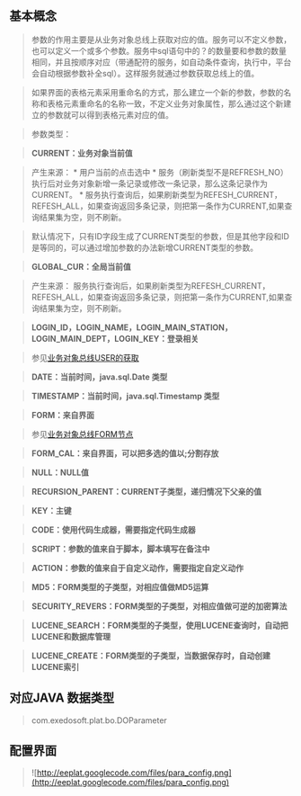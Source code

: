 ## 基本概念 ##

> 参数的作用主要是从业务对象总线上获取对应的值。服务可以不定义参数，也可以定义一个或多个参数。服务中sql语句中的？的数量要和参数的数量相同，并且按顺序对应（带通配符的服务，如自动条件查询，执行中，平台会自动根据参数补全sql）。这样服务就通过参数获取总线上的值。

> 如果界面的表格元素采用重命名的方式，那么建立一个新的参数，参数的名称和表格元素重命名的名称一致，不定义业务对象属性，那么通过这个新建立的参数就可以得到表格元素对应的值。


> 参数类型：

> <b>CURRENT：业务对象当前值</b>

> 产生来源：
    * 用户当前的点击选中
    * 服务（刷新类型不是REFRESH\_NO）执行后对业务对象新增一条记录或修改一条记录，那么这条记录作为CURRENT。
    * 服务执行查询后，如果刷新类型为REFESH\_CURRENT，REFESH\_ALL，如果查询返回多条记录，则把第一条作为CURRENT,如果查询结果集为空，则不刷新。

> 默认情况下，只有ID字段生成了CURRENT类型的参数，但是其他字段和ID是等同的，可以通过增加参数的办法新增CURRENT类型的参数。

> <b>GLOBAL_CUR：全局当前值</b>

> 产生来源：
> 服务执行查询后，如果刷新类型为REFESH\_CURRENT，REFESH\_ALL，如果查询返回多条记录，则把第一条作为CURRENT,如果查询结果集为空，则不刷新。


> <b>LOGIN_ID，LOGIN_NAME，LOGIN_MAIN_STATION，LOGIN_MAIN_DEPT，LOGIN_KEY：登录相关 </b>

> 参见[业务对象总线USER的获取](BusinessObjectBus.md#USER%E7%9A%84%E8%8E%B7%E5%8F%96)


> <b>DATE：当前时间，java.sql.Date 类型 </b>

> <b>TIMESTAMP：当前时间，java.sql.Timestamp 类型 </b>

> <b>FORM：来自界面 </b>

> 参见[业务对象总线FORM节点](http://code.google.com/p/eeplat/wiki/BusinessObjectBus#FORM%E8%8A%82%E7%82%B9)


> <b>FORM_CAL：来自界面，可以把多选的值以;分割存放</b>

> <b>NULL：NULL值 </b>

> <b>RECURSION_PARENT：CURRENT子类型，递归情况下父亲的值 </b>

> <b>KEY：主键 </b>

> <b>CODE：使用代码生成器，需要指定代码生成器 </b>

> <b>SCRIPT：参数的值来自于脚本，脚本填写在备注中 </b>

> <b>ACTION：参数的值来自于自定义动作，需要指定自定义动作 </b>

> <b>MD5：FORM类型的子类型，对相应值做MD5运算 </b>

> <b>SECURITY_REVERS：FORM类型的子类型，对相应值做可逆的加密算法 </b>

> <b>LUCENE_SEARCH：FORM类型的子类型，使用LUCENE查询时，自动把LUCENE和数据库管理 </b>

> <b>LUCENE_CREATE：FORM类型的子类型，当数据保存时，自动创建LUCENE索引 </b>




## 对应JAVA 数据类型 ##
> com.exedosoft.plat.bo.DOParameter

## 配置界面 ##

> ![http://eeplat.googlecode.com/files/para_config.png](http://eeplat.googlecode.com/files/para_config.png)
